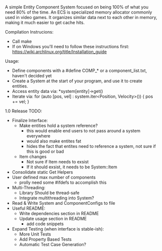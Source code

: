 A simple Entity Component System focused on being 100% of what you need 80% of the time. An ECS is specialized memory allocator commonly used in video games. It organizes similar data next to each other in memory, making it much easier to get cache hits.

Compilation Instrucions:
* Call make
* If on Windows you'll need to follow these instructions first: https://wiki.archlinux.org/title/Installation_guide

Usage:
* Define components with a #define COMP_* or a component_list.txt, haven't decided yet
* Create a System at the start of your program, and use it to create entities.
* Access entity data via: *system[entity]->get<Position>()
* Iterate via: for (auto [pos, vel] : system.iter<Position, Velocity>()) { pos += vel; }

1.0 Release TODO:
* Finalize Interface:
	* Make entities hold a system reference?
		* this would enable end users to not pass around a system everywhere
		* would also make entites fat
		* hides the fact that entites need to reference a system, not sure if this is good or bad
	* Item changes
		* Not sure if Item needs to exsist
		* If it should exsist, it needs to be System::Item
* Consolidate static Get Helpers
* User defined max number of components
	* prolly need some #ifdefs to accomplish this
* Multi-Threading:
	* Library Should be thread-safe
	* Integrate multithreading into System?
* Read & Write System and ComponentConfigs to file
* Useful README:
	* Write dependencies section in README
	* Update usage section in README
		* add code snippets
* Expand Testing (when interface is stable-ish):
	* More Unit Tests
	* Add Property Based Tests
	* Automatic Test Case Generation?
